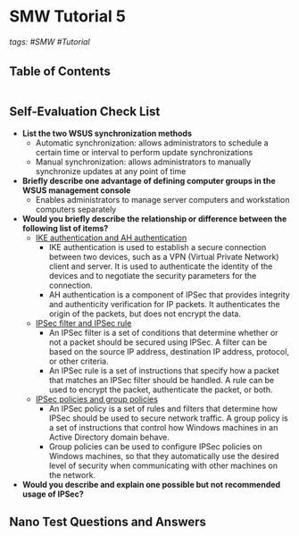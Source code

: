 # SMW Tutorial 5

###### tags: #SMW #Tutorial 

## Table of Contents
```toc
```

## Self-Evaluation Check List
- **List the two WSUS synchronization methods**
	- Automatic synchronization: allows administrators to schedule a certain time or interval to perform update synchronizations
	- Manual synchronization: allows administrators to manually synchronize updates at any point of time
- **Briefly describe one advantage of defining computer groups in the WSUS management console**
	- Enables administrators to manage server computers and workstation computers separately
- **Would you briefly describe the relationship or difference between the following list of items?**
	- <u>IKE authentication and AH authentication</u>
		- IKE authentication is used to establish a secure connection between two devices, such as a VPN (Virtual Private Network) client and server. It is used to authenticate the identity of the devices and to negotiate the security parameters for the connection. 
		- AH authentication is a component of IPSec that provides integrity and authenticity verification for IP packets. It authenticates the origin of the packets, but does not encrypt the data.
	- <u>IPSec filter and IPSec rule</u>
		- An IPSec filter is a set of conditions that determine whether or not a packet should be secured using IPSec. A filter can be based on the source IP address, destination IP address, protocol, or other criteria. 
		- An IPSec rule is a set of instructions that specify how a packet that matches an IPSec filter should be handled. A rule can be used to encrypt the packet, authenticate the packet, or both.
	- <u>IPSec policies and group policies</u>
		- An IPSec policy is a set of rules and filters that determine how IPSec should be used to secure network traffic. A group policy is a set of instructions that control how Windows machines in an Active Directory domain behave. 
		- Group policies can be used to configure IPSec policies on Windows machines, so that they automatically use the desired level of security when communicating with other machines on the network.
- **Would you describe and explain one possible but not recommended usage of IPSec?**

## Nano Test Questions and Answers